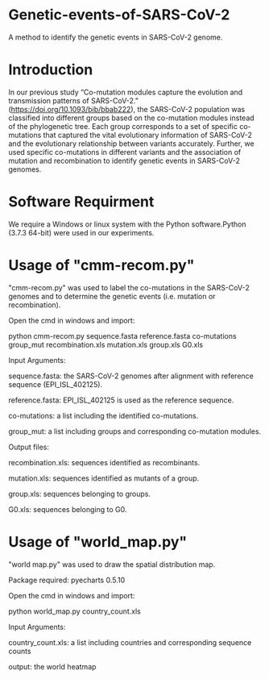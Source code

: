 # Genetic-events-of-SARS-CoV-2
A method to identify the genetic events in SARS-CoV-2 genome.
# Introduction
In our previous study “Co-mutation modules capture the evolution and transmission patterns of SARS-CoV-2.” (https://doi.org/10.1093/bib/bbab222), the SARS-CoV-2 population was classified into different groups based on the co-mutation modules instead of the phylogenetic tree. Each group corresponds to a set of specific co-mutations that captured the vital evolutionary information of SARS-CoV-2 and the evolutionary relationship between variants accurately. Further, we used specific co-mutations in different variants and the association of mutation and recombination to identify genetic events in SARS-CoV-2 genomes.
# Software Requirment
We require a Windows or linux system with the Python software.Python (3.7.3 64-bit) were used in our experiments.
# Usage of "cmm-recom.py"
"cmm-recom.py" was used to label the co-mutations in the SARS-CoV-2 genomes and to determine the genetic events (i.e. mutation or recombination).

Open the cmd in windows and import:

python cmm-recom.py sequence.fasta reference.fasta co-mutations group_mut recombination.xls mutation.xls group.xls G0.xls

Input Arguments:

sequence.fasta: the SARS-CoV-2 genomes after alignment with reference sequence (EPI_ISL_402125).

reference.fasta: EPI_ISL_402125 is used as the reference sequence.

co-mutations: a list including the identified co-mutations.

group_mut: a list including groups and corresponding co-mutation modules.

Output files:

recombination.xls: sequences identified as recombinants.

mutation.xls: sequences identified as mutants of a group.

group.xls: sequences belonging to groups.

G0.xls: sequences belonging to G0.

# Usage of "world_map.py"
"world map.py" was used to draw the spatial distribution map.

Package required: pyecharts 0.5.10

Open the cmd in windows and import:

python world_map.py country_count.xls

Input Arguments:

country_count.xls: a list including countries and corresponding sequence counts

output: the world heatmap
